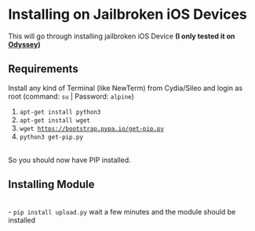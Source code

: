 # Installing on Jailbroken iOS Devices
This will go through installing jailbroken iOS Device <b>(I only tested it on [Odyssey](https://theodyssey.dev))</b>

## Requirements

Install any kind of Terminal (like NewTerm) from Cydia/Sileo and login as root (command: <code>su</code> | Password: <code>alpine</code>)
<br>
1. <code>apt-get install python3</code>
2. <code>apt-get install wget</code>
3. <code>wget https://bootstrap.pypa.io/get-pip.py</code>
4. <code>python3 get-pip.py</code>
<br>
So you should now have PIP installed.

## Installing Module

<br>
- <code>pip install upload.py</code>
wait a few minutes and the module should be installed
